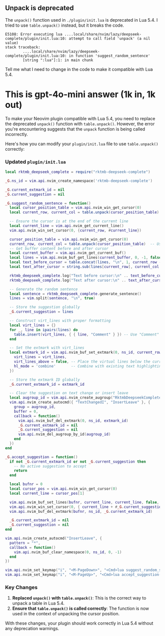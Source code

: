 ## Unpack is deprecated

The `unpack()` function used in `./plugin/init.lua` is deprecated in Lua 5.4.
I tried to use `table.unpack()` instead, but it breaks the code.

```
E5108: Error executing lua ....local/share/nvim/lazy/deepseek-complete/plugin/init.lua:10: attempt to call field 'unpack' (a nil value)
stack traceback:
        ....local/share/nvim/lazy/deepseek-complete/plugin/init.lua:10: in function 'suggest_random_sentence'
        [string ":lua"]:1: in main chunk
```

Tell me what I need to change in the code to make it compatible with Lua 5.4.




# This is gpt-4o-mini answer (1k in, 1k out)

To make your Neovim plugin compatible with Lua 5.4, you need to replace the deprecated `unpack()` function with `table.unpack()`. However, the error you're encountering suggests that the `unpack` function is being called incorrectly. 

Here's how you can modify your `plugin/init.lua` file to use `table.unpack()` correctly:

### Updated `plugin/init.lua`

```lua
local rktmb_deepseek_complete = require("rktmb-deepseek-complete")

_G.ns_id = vim.api.nvim_create_namespace('rktmb-deepseek-complete')

_G.current_extmark_id = nil
_G.current_suggestion = nil

_G.suggest_random_sentence = function()
  local cursor_position_table = vim.api.nvim_win_get_cursor(0)
  local current_row, current_col = table.unpack(cursor_position_table)  -- Use table.unpack here

  -- Ensure the cursor is at the end of the current line
  local current_line = vim.api.nvim_get_current_line()
  vim.api.nvim_win_set_cursor(0, {current_row, #current_line})

  cursor_position_table = vim.api.nvim_win_get_cursor(0)
  current_row, current_col = table.unpack(cursor_position_table)  -- Use table.unpack here
  -- Get buffer content before and after cursor
  local current_buffer = vim.api.nvim_get_current_buf()
  local lines = vim.api.nvim_buf_get_lines(current_buffer, 0, -1, false)
  local text_before_cursor = table.concat(lines, "\n", 1, current_row - 1) .. string.sub(lines[current_row], 1, current_col)
  local text_after_cursor = string.sub(lines[current_row], current_col + 1) .. "\n" .. table.concat(lines, "\n", current_row + 1)

  rktmb_deepseek_complete.log("Text before cursor:\n" .. text_before_cursor)
  rktmb_deepseek_complete.log("Text after cursor:\n" .. text_after_cursor)

  -- Generate the random sentence
  local sentence = rktmb_deepseek_complete.generate_sentence()
  lines = vim.split(sentence, "\n", true)

  -- Store the suggestion globally
  _G.current_suggestion = lines

  -- Construct virt_lines with proper formatting
  local virt_lines = {}
  for _, line in ipairs(lines) do
    table.insert(virt_lines, { { line, "Comment" } }) -- Use "Comment" highlight group for grey text
  end

  -- Set the extmark with virt_lines
  local extmark_id = vim.api.nvim_buf_set_extmark(0, ns_id, current_row - 1, 0, {
    virt_lines = virt_lines,
    virt_lines_above = false, -- Place the virtual lines below the current line
    hl_mode = 'combine'       -- Combine with existing text highlighting
  })

  -- Store the extmark ID globally
  _G.current_extmark_id = extmark_id

  -- Clear the suggestion on text change or insert leave
  local augroup_id = vim.api.nvim_create_augroup("RktmbDeepseekCompleteSuggestions", { clear = true })
  vim.api.nvim_create_autocmd({ "TextChangedI", "InsertLeave" }, {
    group = augroup_id,
    buffer = 0,
    callback = function()
      vim.api.nvim_buf_del_extmark(0, ns_id, extmark_id)
      _G.current_extmark_id = nil
      _G.current_suggestion = nil
      vim.api.nvim_del_augroup_by_id(augroup_id)
    end
  })
end

_G.accept_suggestion = function()
  if not _G.current_extmark_id or not _G.current_suggestion then
    -- No active suggestion to accept
    return
  end

  local bufnr = 0
  local cursor_pos = vim.api.nvim_win_get_cursor(0)
  local current_line = cursor_pos[1]

  vim.api.nvim_buf_set_lines(bufnr, current_line, current_line, false, _G.current_suggestion)
  vim.api.nvim_win_set_cursor(0, { current_line + #_G.current_suggestion, 0 })
  vim.api.nvim_buf_del_extmark(bufnr, ns_id, _G.current_extmark_id)

  _G.current_extmark_id = nil
  _G.current_suggestion = nil
end

vim.api.nvim_create_autocmd("InsertLeave", {
  pattern = "*",
  callback = function()
    vim.api.nvim_buf_clear_namespace(0, ns_id, 0, -1)
  end
})

vim.api.nvim_set_keymap("i", "<M-PageDown>", "<Cmd>lua suggest_random_sentence()<CR>", { noremap = true, silent = true })
vim.api.nvim_set_keymap("i", "<M-PageUp>", "<Cmd>lua accept_suggestion()<CR>", { noremap = true, silent = true })
```

### Key Changes
1. **Replaced `unpack()` with `table.unpack()`**: This is the correct way to unpack a table in Lua 5.4.
2. **Ensure that `table.unpack()` is called correctly**: The function is now used in the context of unpacking the cursor position.

With these changes, your plugin should work correctly in Lua 5.4 without any deprecation warnings.


